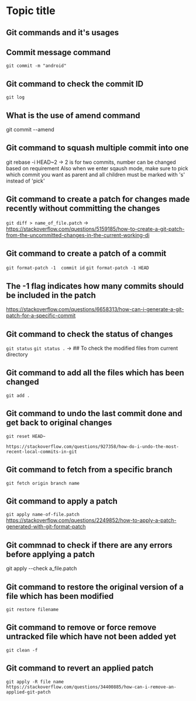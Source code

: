 # Topic title

## Git commands and it's usages 



## Commit message command
`git commit -m "android"`

## Git command to check the commit ID
`git log`

## What is the use of amend command 
git commit --amend

## Git command to squash multiple commit into one
git rebase -i HEAD~2 -> 2 is for two commits, number can be changed based on requirement
Also when we enter sqaush mode, make sure to pick which commit you want as parent and all children must be marked with 's' instead of 'pick'

## Git command to create a patch for changes made recently without committing the changes
`git diff > name_of_file.patch` -> [https://stackoverflow.com/questions/5159185/how-to-create-a-git-patch-from-the-uncommitted-changes-in-the-current-working-di ](https://stackoverflow.com/a/15438863/22389280) 


## Git command to create a patch of a commit
`git format-patch -1  commit id`
`git format-patch -1 HEAD`
## The -1 flag indicates how many commits should be included in the patch
https://stackoverflow.com/questions/6658313/how-can-i-generate-a-git-patch-for-a-specific-commit 


## Git command to check the status of changes
`git status`
`git status .` -> ## To check the modified files from current directory

## Git command to add all the files which has been changed 
`git add .`

## Git command to undo the last commit done and get back to original changes 
`git reset HEAD~`

`https://stackoverflow.com/questions/927358/how-do-i-undo-the-most-recent-local-commits-in-git`

## Git command to fetch from a specific branch 
`git fetch origin branch name`


## Git command to apply a patch 
`git apply name-of-file.patch`
https://stackoverflow.com/questions/2249852/how-to-apply-a-patch-generated-with-git-format-patch

## Git commnad to check if there are any errors before applying a patch 
git apply --check a_file.patch

## Git command to restore the original version of a file which has been modified
`git restore filename`

## Git command to remove or force remove untracked file which have not been added yet 
`git clean -f`

## Git command to revert an applied patch 
`git apply -R file name`
`https://stackoverflow.com/questions/34400885/how-can-i-remove-an-applied-git-patch`
